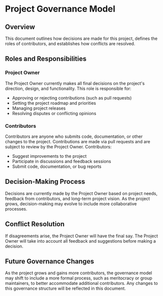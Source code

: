 <!--
SPDX-FileCopyrightText: 2024 Ali Sajid Imami

SPDX-License-Identifier: MIT
-->

# Project Governance Model

## Overview

This document outlines how decisions are made for this project, defines the roles of contributors, and establishes how conflicts are resolved.

## Roles and Responsibilities

### Project Owner

The Project Owner currently makes all final decisions on the project's direction, design, and functionality. This role is responsible for:

- Approving or rejecting contributions (such as pull requests)
- Setting the project roadmap and priorities
- Managing project releases
- Resolving disputes or conflicting opinions

### Contributors

Contributors are anyone who submits code, documentation, or other changes to the project. Contributions are made via pull requests and are subject to review by the Project Owner. Contributors:

- Suggest improvements to the project
- Participate in discussions and feedback sessions
- Submit code, documentation, or bug reports

## Decision-Making Process

Decisions are currently made by the Project Owner based on project needs, feedback from contributors, and long-term project vision. As the project grows, decision-making may evolve to include more collaborative processes.

## Conflict Resolution

If disagreements arise, the Project Owner will have the final say. The Project Owner will take into account all feedback and suggestions before making a decision.

## Future Governance Changes

As the project grows and gains more contributors, the governance model may shift to include a more formal process, such as meritocracy or group maintainers, to better accommodate additional contributors. Any changes to this governance structure will be reflected in this document.
